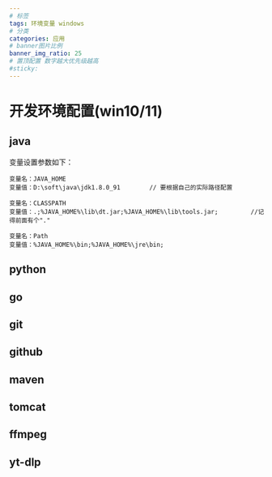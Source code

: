 ```yaml
---
# 标签
tags: 环境变量 windows
# 分类
categories: 应用
# banner图片比例
banner_img_ratio: 25
# 置顶配置 数字越大优先级越高
#sticky: 
---
```


# 开发环境配置(win10/11)

## java 

变量设置参数如下：

```shell
变量名：JAVA_HOME
变量值：D:\soft\java\jdk1.8.0_91        // 要根据自己的实际路径配置

变量名：CLASSPATH
变量值：.;%JAVA_HOME%\lib\dt.jar;%JAVA_HOME%\lib\tools.jar;         //记得前面有个"."

变量名：Path
变量值：%JAVA_HOME%\bin;%JAVA_HOME%\jre\bin;
```

## python

## go

## git

## github

## maven

## tomcat

## ffmpeg

## yt-dlp

